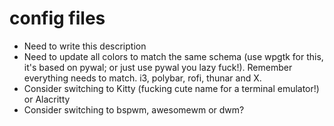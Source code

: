 # config files

* Need to write this description
* Need to update all colors to match the same schema (use wpgtk for this, it's based on pywal; or just use pywal you lazy fuck!). Remember everything needs to match. i3, polybar, rofi, thunar and X.
* Consider switching to Kitty (fucking cute name for a terminal emulator!) or Alacritty
* Consider switching to bspwm, awesomewm or dwm?

